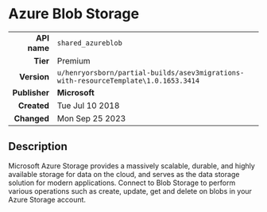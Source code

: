 # Azure Blob Storage
| | |
|-:|-|
|**API name**|`shared_azureblob`|
|**Tier**|Premium|
|**Version**|`u/henryorsborn/partial-builds/asev3migrations-with-resourceTemplate\1.0.1653.3414`|
|**Publisher**|**Microsoft**|
|**Created**|Tue Jul 10 2018|
|**Changed**|Mon Sep 25 2023|

## Description
Microsoft Azure Storage provides a massively scalable, durable, and highly available storage for data on the cloud, and serves as the data storage solution for modern applications. Connect to Blob Storage to perform various operations such as create, update, get and delete on blobs in your Azure Storage account.

